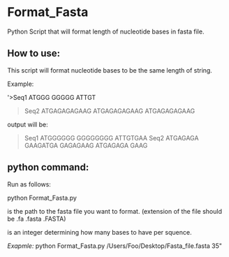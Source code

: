 # Format_Fasta
 Python Script that will format length of nucleotide bases in fasta file.

## How to use: 

This script will format nucleotide bases to be the same length of string. 

Example: 

'>Seq1
ATGGG
GGGGG
ATTGT
>Seq2
ATGAGAGAGAAG
ATGAGAGAGAAG
ATGAGAGAGAAG

output will be: 
>Seq1
ATGGGGGG
GGGGGGGG
ATTGTGAA
>Seq2
ATGAGAGA
GAAGATGA
GAGAGAAG
ATGAGAGA
GAAG

## python command:
Run as follows:

python Format_Fasta.py <Path to Fasta> <Length of Sequence>

<Path to Fasta> is the path to the fasta file you want to format. (extension of the file should be .fa .fasta .FASTA)

<Length of Sequence> is an integer determining how many bases to have per squence.

*Exapmle:* 
python Format_Fasta.py /Users/Foo/Desktop/Fasta_file.fasta 35"
